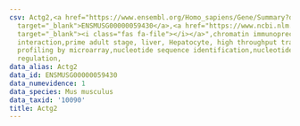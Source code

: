 ```yaml
---
csv: Actg2,<a href="https://www.ensembl.org/Homo_sapiens/Gene/Summary?db=core;g=ENSMUSG00000059430"
  target="_blank">ENSMUSG00000059430</a>,<a href="https://www.ncbi.nlm.nih.gov/pubmed/23834426"
  target="_blank"><i class="fas fa-file"></i></a>",chromatin immunoprecipitation assay,direct
  interaction,prime adult stage, liver, Hepatocyte, high throughput transcription
  profiling by microarray,nucleotide sequence identification,nucleotide sequence identification,transcriptional
  regulation,
data_alias: Actg2
data_id: ENSMUSG00000059430
data_numevidence: 1
data_species: Mus musculus
data_taxid: '10090'
title: Actg2
---
```

